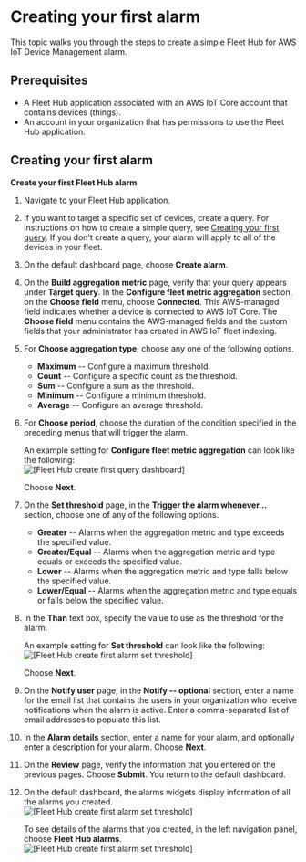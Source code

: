 # Creating your first alarm<a name="aws-iot-monitor-user-getting-started-first-alarm"></a>

This topic walks you through the steps to create a simple Fleet Hub for AWS IoT Device Management alarm\.

## Prerequisites<a name="aws-iot-monitor-user-getting-started-first-alarm-prerequisites"></a>
+ A Fleet Hub application associated with an AWS IoT Core account that contains devices \(things\)\.
+ An account in your organization that has permissions to use the Fleet Hub application\.

## Creating your first alarm<a name="aws-iot-monitor-user-getting-started-first-alarm-steps"></a>

**Create your first Fleet Hub alarm**

1. Navigate to your Fleet Hub application\.

1. If you want to target a specific set of devices, create a query\. For instructions on how to create a simple query, see [Creating your first query](aws-iot-monitor-user-getting-started-first-query.md)\. If you don't create a query, your alarm will apply to all of the devices in your fleet\.

1. On the default dashboard page, choose **Create alarm**\.

1. On the **Build aggregation metric** page, verify that your query appears under **Target query**\. In the **Configure fleet metric aggregation** section, on the **Choose field** menu, choose **Connected**\. This AWS\-managed field indicates whether a device is connected to AWS IoT Core\. The **Choose field** menu contains the AWS\-managed fields and the custom fields that your administrator has created in AWS IoT fleet indexing\.

1. For **Choose aggregation type**, choose any one of the following options\.
   + **Maximum** \-\- Configure a maximum threshold\.
   + **Count** \-\- Configure a specific count as the threshold\. 
   + **Sum** \-\- Configure a sum as the threshold\.
   + **Minimum** \-\- Configure a minimum threshold\.
   + **Average** \-\- Configure an average threshold\.

1. For **Choose period**, choose the duration of the condition specified in the preceding menus that will trigger the alarm\.

   An example setting for **Configure fleet metric aggregation** can look like the following:  
![\[Fleet Hub create first query dashboard\]](http://docs.aws.amazon.com/iot/latest/fleethubuserguide/images/iot-monitor-create-first-alarm-fleet-metric.png)

   Choose **Next**\.

1. On the **Set threshold** page, in the **Trigger the alarm whenever\.\.\.** section, choose one of any of the following options\.
   + **Greater** \-\- Alarms when the aggregation metric and type exceeds the specified value\.
   + **Greater/Equal** \-\- Alarms when the aggregation metric and type equals or exceeds the specified value\.
   + **Lower** \-\- Alarms when the aggregation metric and type falls below the specified value\.
   + **Lower/Equal** \-\- Alarms when the aggregation metric and type equals or falls below the specified value\.

1. In the **Than** text box, specify the value to use as the threshold for the alarm\.

   An example setting for **Set threshold** can look like the following:  
![\[Fleet Hub create first alarm set threshold\]](http://docs.aws.amazon.com/iot/latest/fleethubuserguide/images/iot-monitor-create-first-alarm-set-threshold.png)

   Choose **Next**\.

1. On the **Notify user** page, in the **Notify \-\- optional** section, enter a name for the email list that contains the users in your organization who receive notifications when the alarm is active\. Enter a comma\-separated list of email addresses to populate this list\.

1. In the **Alarm details** section, enter a name for your alarm, and optionally enter a description for your alarm\. Choose **Next**\.

1. On the **Review** page, verify the information that you entered on the previous pages\. Choose **Submit**\. You return to the default dashboard\.

1. On the default dashboard, the alarms widgets display information of all the alarms you created\.  
![\[Fleet Hub create first alarm set threshold\]](http://docs.aws.amazon.com/iot/latest/fleethubuserguide/images/iot-monitor-create-first-alarm-widgets.png)

   To see details of the alarms that you created, in the left navigation panel, choose **Fleet Hub alarms**\.   
![\[Fleet Hub create first alarm set threshold\]](http://docs.aws.amazon.com/iot/latest/fleethubuserguide/images/iot-monitor-create-first-alarm-fleet-hub-alarms.png)